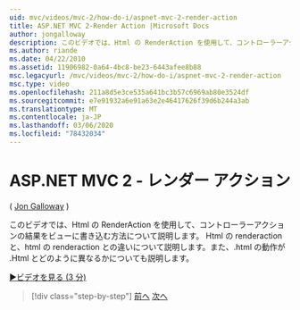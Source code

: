 ```yaml
---
uid: mvc/videos/mvc-2/how-do-i/aspnet-mvc-2-render-action
title: ASP.NET MVC 2-Render Action |Microsoft Docs
author: jongalloway
description: このビデオでは、Html の RenderAction を使用して、コントローラーアクションの結果をビューに書き込む方法について説明します。 .Html の動作がどのように異なるかについては、
ms.author: riande
ms.date: 04/22/2010
ms.assetid: 11906982-0a64-4bc8-be23-6443afee8b88
msc.legacyurl: /mvc/videos/mvc-2/how-do-i/aspnet-mvc-2-render-action
msc.type: video
ms.openlocfilehash: 211a8d5e3ce535a641bc3b57c6969ab80e3524df
ms.sourcegitcommit: e7e91932a6e91a63e2e46417626f39d6b244a3ab
ms.translationtype: MT
ms.contentlocale: ja-JP
ms.lasthandoff: 03/06/2020
ms.locfileid: "78432034"
---
```

# <a name="aspnet-mvc-2---render-action"></a>ASP.NET MVC 2 - レンダー アクション

( [Jon Galloway](https://github.com/jongalloway) )

このビデオでは、Html の RenderAction を使用して、コントローラーアクションの結果をビューに書き込む方法について説明します。 Html の renderaction と、html の renderaction との違いについて説明します。また、.html の動作が .Html とどのように異なるかについても説明します。

[&#9654;ビデオを見る (3 分)](https://channel9.msdn.com/Blogs/ASP-NET-Site-Videos/aspnet-mvc-2-render-action)

> [!div class="step-by-step"]
> [前へ](aspnet-mvc-2-areas.md)
> [次へ](5-minute-introduction-to-aspnet-mvc.md)
